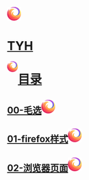 <img class="avatar" src="line.svg" alt="" width="32px" height="32px">
<a href="https://t-yuhao.github.io"><h1 class="site-title">TYH</h1>

<img src="line.svg" width = "25" height = "25" div align=left />

# [目录](./README.md)

##  [00-毛选![1](line.svg)](../MX/)
##  [01-firefox样式![1](line.svg)](./firefox/)
##  [02-浏览器页面![1](line.svg)](./browser/)